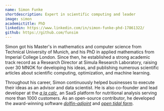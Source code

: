 ```yaml
---
name: Simon Funke
shortdescription: Expert in scientific computing and leader
image: simon
academictitle: PhD
linkedin: https://www.linkedin.com/in/simon-funke-phd-17861322/
github: https://github.com/funsim
---
```



<p class="standard-text">
  Simon got his Master's in mathematics and computer science from Technical University of Munich, and his PhD in applied mathematics from Imperial College London.
  Since then, he established a strong academic track record as a Research Director at Simula Research Laboratory, raising over 30 MNOK for developing his ideas, and publishing numerous scientific articles about scientific computing, optimization, and machine learning.
</p>

<p class="standard-text">
  Throughout his career, Simon continuously helped businesses to execute their ideas as an advisor and data scientist. He is also co-founder and lead developer at the <a class="white-font" href="https://www.alacalc.com/"><i>a la calc</i></a>, an SaaS platform for nutritional analysis serving more than 1000 customers. As an open-source contributor, he developed the award-winning software <a class="white-font" href="http://www.dolfin-adjoint.org/en/latest/"> <i> dolfin-adjoint</i></a> and <a class="white-font" href="https://opentidalfarm.readthedocs.io/en/latest/"> <i> open tidal farm</i></a>.
</p>
